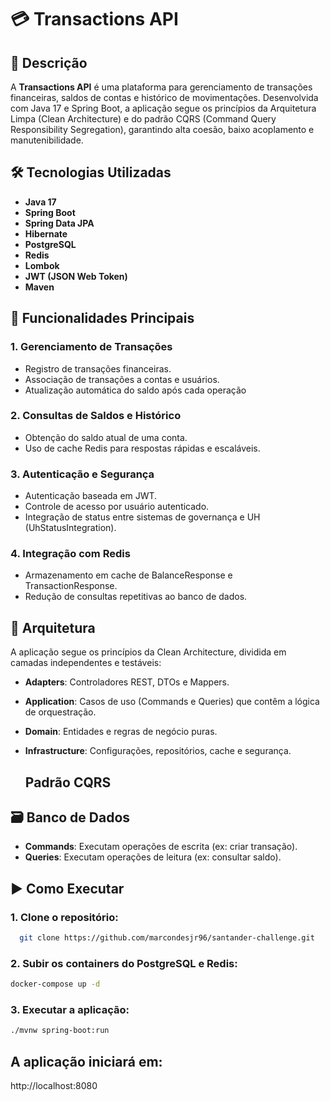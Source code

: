 # 💳 Transactions API

## 📘 Descrição

A **Transactions API** é uma plataforma para gerenciamento de transações financeiras, saldos de contas e histórico de movimentações.
Desenvolvida com Java 17 e Spring Boot, a aplicação segue os princípios da Arquitetura Limpa (Clean Architecture) e do padrão CQRS (Command Query Responsibility Segregation), garantindo alta coesão, baixo acoplamento e manutenibilidade.

## 🛠️ Tecnologias Utilizadas
- **Java 17**
- **Spring Boot**
- **Spring Data JPA**
- **Hibernate**
- **PostgreSQL**
- **Redis**
- **Lombok**
- **JWT (JSON Web Token)**
- **Maven**

## 🚀 Funcionalidades Principais

### 1. Gerenciamento de Transações

- Registro de transações financeiras.
- Associação de transações a contas e usuários.
- Atualização automática do saldo após cada operação

### 2. Consultas de Saldos e Histórico

- Obtenção do saldo atual de uma conta.
- Uso de cache Redis para respostas rápidas e escaláveis.

### 3. Autenticação e Segurança

- Autenticação baseada em JWT.
- Controle de acesso por usuário autenticado.
- Integração de status entre sistemas de governança e UH (UhStatusIntegration).

### 4. Integração com Redis

- Armazenamento em cache de BalanceResponse e TransactionResponse.
- Redução de consultas repetitivas ao banco de dados.

## 🧱 Arquitetura

A aplicação segue os princípios da Clean Architecture, dividida em camadas independentes e testáveis:

- **Adapters**: Controladores REST, DTOs e Mappers.
- **Application**: Casos de uso (Commands e Queries) que contêm a lógica de orquestração.
- **Domain**: Entidades e regras de negócio puras.
- **Infrastructure**: Configurações, repositórios, cache e segurança.

  ## Padrão CQRS

## 🗃️ Banco de Dados

- **Commands**: Executam operações de escrita (ex: criar transação).
- **Queries**: Executam operações de leitura (ex: consultar saldo).

## ▶️ Como Executar

### 1. **Clone o repositório:**
   
  ```bash
    git clone https://github.com/marcondesjr96/santander-challenge.git
  ```

### 2. **Subir os containers do PostgreSQL e Redis:**
```bash
docker-compose up -d
```

### 3. **Executar a aplicação**:
```bash
./mvnw spring-boot:run
```
## A aplicação iniciará em:

http://localhost:8080



